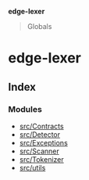 **edge-lexer**

> Globals

# edge-lexer

## Index

### Modules

* [src/Contracts](modules/src_contracts.md)
* [src/Detector](modules/src_detector.md)
* [src/Exceptions](modules/src_exceptions.md)
* [src/Scanner](modules/src_scanner.md)
* [src/Tokenizer](modules/src_tokenizer.md)
* [src/utils](modules/src_utils.md)
